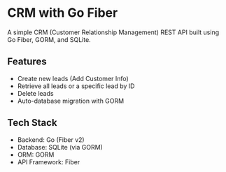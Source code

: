 # CRM with Go Fiber

A simple CRM (Customer Relationship Management) REST API built using Go Fiber, GORM, and SQLite.

## Features
- Create new leads (Add Customer Info)
- Retrieve all leads or a specific lead by ID
- Delete leads
- Auto-database migration with GORM

## Tech Stack
- Backend: Go (Fiber v2)
- Database: SQLite (via GORM)
- ORM: GORM
- API Framework: Fiber
